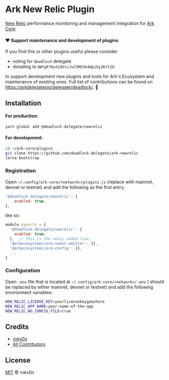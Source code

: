 # Ark New Relic Plugin

[New Relic](https://newrelic.com) performance monitoring and management integration for [Ark Core](https://github.com/ArkEcosystem/core).

#### ❤️ Support maintenance and development of plugins
If you find this or other plugins useful please consider

- voting for `deadlock` delegate
- donating to `AWtgFYbvtLDYccJvC5MChk4dpiUy2Krt2U`

to support development new plugins and tools for Ark's Ecosystem and maintenance of existing ones. Full list of contributions can be found on [https://arkdelegatesio/delegate/deadlock/](https://arkdelegates.io/delegate/deadlock/contributions/). 🖖

## Installation

#### For production:

`yarn global add @deadlock-delegate/newrelic`

#### For development:


```bash
cd ~/ark-core/plugins
git clone https://github.com/deadlock-delegate/ark-newrelic
lerna bootstrap
```

### Registration

Open `~/.config/ark-core/<network>/plugins.js` (replace <network> with mainnet, devnet or testnet) and add the following as the first entry.

```js
'@deadlock-delegate/newrelic': {
    enabled: true,
},
```

like so:

```js
module.exports = {
  '@deadlock-delegate/newrelic': {
    enabled: true,
  },  // this is the newly added line
  '@arkecosystem/core-event-emitter': {},
  '@arkecosystem/core-config': {},
  ...
}
```

### Configuration

Open `.env` file that is located at `~/.config/ark-core/<network>/.env` (<network> should be replaced by either mainnet, devnet or testnet) and add the following environment variables:

```bash
NEW_RELIC_LICENSE_KEY=yourlicensekeygoeshere
NEW_RELIC_APP_NAME=your-name-of-the-app
NEW_RELIC_NO_CONFIG_FILE=true
```

## Credits

- [roks0n](https://github.com/roks0n)
- [All Contributors](../../../../contributors)

## License

[MIT](LICENSE) © roks0n
